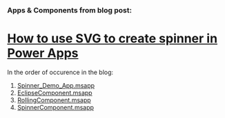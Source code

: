 ### Apps & Components from blog post:
# [How to use SVG to create spinner in Power Apps](https://365corner.pl/2022/01/11/how-to-use-svg-to-create-spinner-in-power-apps/)

In the order of occurence in the blog:
1. <a href="/PowerApps/HowToUseSVGToCreateLoadingSpinnerInPowerApps/Spinner_Demo_App.msapp"> Spinner_Demo_App.msapp</a>
2. <a href="/PowerApps/HowToUseSVGToCreateLoadingSpinnerInPowerApps/EclipseComponent.msapp"> EclipseComponent.msapp</a>
3. <a href="/PowerApps/HowToUseSVGToCreateLoadingSpinnerInPowerApps/RollingComponent.msapp"> RollingComponent.msapp</a>
4. <a href="/PowerApps/HowToUseSVGToCreateLoadingSpinnerInPowerApps/SpinnerComponent.msapp"> SpinnerComponent.msapp </a>
